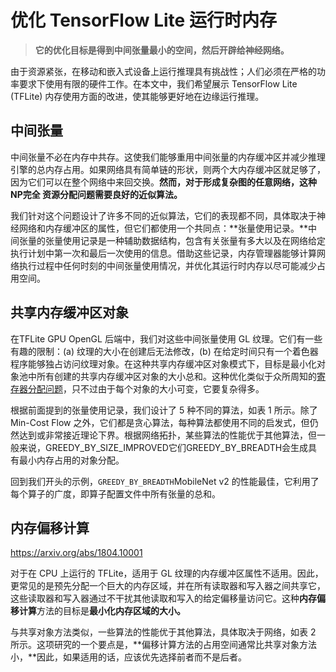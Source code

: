 # **优化 TensorFlow Lite 运行时内存**

> **它的优化目标是得到中间张量最小的空间，然后开辟给神经网络。**

由于资源紧张，在移动和嵌入式设备上运行推理具有挑战性；人们必须在严格的功率要求下使用有限的硬件工作。在本文中，我们希望展示 TensorFlow Lite (TFLite) 内存使用方面的改进，使其能够更好地在边缘运行推理。

## 中间张量

中间张量不必在内存中共存。这使我们能够重用中间张量的内存缓冲区并减少推理引擎的总内存占用。如果网络具有简单链的形状，则两个大内存缓冲区就足够了，因为它们可以在整个网络中来回交换。**然而，对于形成复杂图的任意网络，这种NP完全 资源分配问题需要良好的近似算法。**

我们针对这个问题设计了许多不同的近似算法，它们的表现都不同，具体取决于神经网络和内存缓冲区的属性，但它们都使用一个共同点：**张量使用记录。**中间张量的张量使用记录是一种辅助数据结构，包含有关张量有多大以及在网络给定执行计划中第一次和最后一次使用的信息。借助这些记录，内存管理器能够计算网络执行过程中任何时刻的中间张量使用情况，并优化其运行时内存以尽可能减少占用空间。

## 共享内存缓冲区对象

在TFLite GPU OpenGL 后端中，我们对这些中间张量使用 GL 纹理。它们有一些有趣的限制：(a) 纹理的大小在创建后无法修改，(b) 在给定时间只有一个着色器程序能够独占访问纹理对象。在这种共享内存缓冲区对象模式下，目标是最小化对象池中所有创建的共享内存缓冲区对象的大小总和。这种优化类似于众所周知的[寄存器分配问题](https://en.wikipedia.org/wiki/Register_allocation)，只不过由于每个对象的大小可变，它要复杂得多。

根据前面提到的张量使用记录，我们设计了 5 种不同的算法，如表 1 所示。除了 Min-Cost Flow 之外，它们都是贪心算法，每种算法都使用不同的启发式，但仍然达到或非常接近理论下界。根据网络拓扑，某些算法的性能优于其他算法，但一般来说，GREEDY_BY_SIZE_IMPROVED它们GREEDY_BY_BREADTH会生成具有最小内存占用的对象分配。

回到我们开头的示例，`GREEDY_BY_BREADTH`MobileNet v2 的性能最佳，它利用了每个算子的广度，即算子配置文件中所有张量的总和。

## 内存偏移计算

https://arxiv.org/abs/1804.10001

对于在 CPU 上运行的 TFLite，适用于 GL 纹理的内存缓冲区属性不适用。因此，更常见的是预先分配一个巨大的内存区域，并在所有读取器和写入器之间共享它，这些读取器和写入器通过不干扰其他读取和写入的给定偏移量访问它。这种**内存偏移计算**方法的目标是**最小化内存区域的大小。**

与共享对象方法类似，一些算法的性能优于其他算法，具体取决于网络，如表 2 所示。这项研究的一个要点是，**偏移计算方法的占用空间通常比共享对象方法小，**因此，如果适用的话，应该优先选择前者而不是后者。

